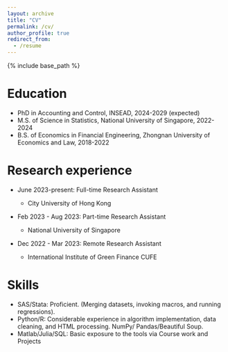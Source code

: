 ```yaml
---
layout: archive
title: "CV"
permalink: /cv/
author_profile: true
redirect_from:
  - /resume
---
```


{% include base_path %}

Education
======
* PhD in Accounting and Control, INSEAD, 2024-2029 (expected)
* M.S. of Science in Statistics, National University of Singapore, 2022-2024
* B.S. of Economics in Financial Engineering, Zhongnan University of Economics and Law, 2018-2022

Research experience
======
* June 2023-present: Full-time Research Assistant
  * City University of Hong Kong

* Feb 2023 - Aug 2023: Part-time Research Assistant
  * National University of Singapore

* Dec 2022 - Mar 2023: Remote Research Assistant
  * International Institute of Green Finance CUFE

Skills
======
* SAS/Stata: Proficient. (Merging datasets, invoking macros, and running regressions).
* Python/R: Considerable experience in algorithm implementation, data cleaning, and HTML processing. NumPy/
Pandas/Beautiful Soup.
* Matlab/Julia/SQL: Basic exposure to the tools via Course work and Projects
